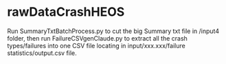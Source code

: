 # rawDataCrashHEOS

Run SummaryTxtBatchProcess.py to cut the big Summary txt file in /input4 folder, then run FailureCSVgenClaude.py to extract all the crash types/failures into one CSV file locating in input/xxx.xxx/failure statistics/output.csv file.